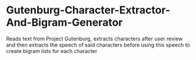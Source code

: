 # Gutenburg-Character-Extractor-And-Bigram-Generator
Reads text from Project Gutenburg, extracts characters after user review and then extracts the speech of said characters before using this speech to create bigram lists for each character
